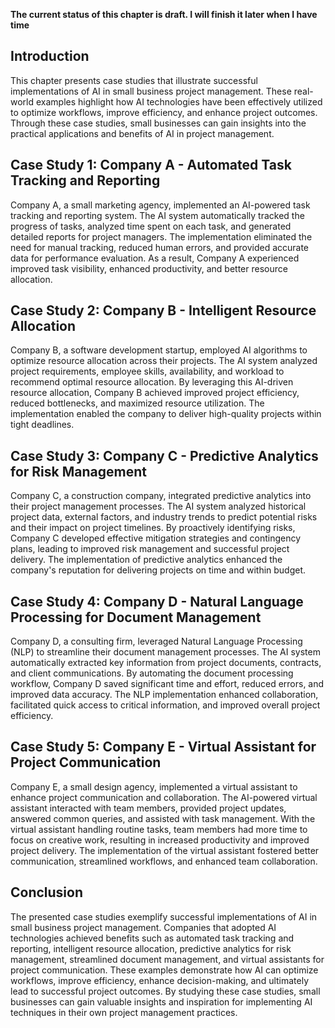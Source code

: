 **The current status of this chapter is draft. I will finish it later when I have time**

Introduction
------------

This chapter presents case studies that illustrate successful implementations of AI in small business project management. These real-world examples highlight how AI technologies have been effectively utilized to optimize workflows, improve efficiency, and enhance project outcomes. Through these case studies, small businesses can gain insights into the practical applications and benefits of AI in project management.

Case Study 1: Company A - Automated Task Tracking and Reporting
---------------------------------------------------------------

Company A, a small marketing agency, implemented an AI-powered task tracking and reporting system. The AI system automatically tracked the progress of tasks, analyzed time spent on each task, and generated detailed reports for project managers. The implementation eliminated the need for manual tracking, reduced human errors, and provided accurate data for performance evaluation. As a result, Company A experienced improved task visibility, enhanced productivity, and better resource allocation.

Case Study 2: Company B - Intelligent Resource Allocation
---------------------------------------------------------

Company B, a software development startup, employed AI algorithms to optimize resource allocation across their projects. The AI system analyzed project requirements, employee skills, availability, and workload to recommend optimal resource allocation. By leveraging this AI-driven resource allocation, Company B achieved improved project efficiency, reduced bottlenecks, and maximized resource utilization. The implementation enabled the company to deliver high-quality projects within tight deadlines.

Case Study 3: Company C - Predictive Analytics for Risk Management
------------------------------------------------------------------

Company C, a construction company, integrated predictive analytics into their project management processes. The AI system analyzed historical project data, external factors, and industry trends to predict potential risks and their impact on project timelines. By proactively identifying risks, Company C developed effective mitigation strategies and contingency plans, leading to improved risk management and successful project delivery. The implementation of predictive analytics enhanced the company's reputation for delivering projects on time and within budget.

Case Study 4: Company D - Natural Language Processing for Document Management
-----------------------------------------------------------------------------

Company D, a consulting firm, leveraged Natural Language Processing (NLP) to streamline their document management processes. The AI system automatically extracted key information from project documents, contracts, and client communications. By automating the document processing workflow, Company D saved significant time and effort, reduced errors, and improved data accuracy. The NLP implementation enhanced collaboration, facilitated quick access to critical information, and improved overall project efficiency.

Case Study 5: Company E - Virtual Assistant for Project Communication
---------------------------------------------------------------------

Company E, a small design agency, implemented a virtual assistant to enhance project communication and collaboration. The AI-powered virtual assistant interacted with team members, provided project updates, answered common queries, and assisted with task management. With the virtual assistant handling routine tasks, team members had more time to focus on creative work, resulting in increased productivity and improved project delivery. The implementation of the virtual assistant fostered better communication, streamlined workflows, and enhanced team collaboration.

Conclusion
----------

The presented case studies exemplify successful implementations of AI in small business project management. Companies that adopted AI technologies achieved benefits such as automated task tracking and reporting, intelligent resource allocation, predictive analytics for risk management, streamlined document management, and virtual assistants for project communication. These examples demonstrate how AI can optimize workflows, improve efficiency, enhance decision-making, and ultimately lead to successful project outcomes. By studying these case studies, small businesses can gain valuable insights and inspiration for implementing AI techniques in their own project management practices.
